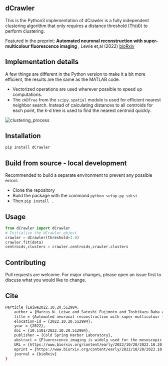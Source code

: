 ## dCrawler 

This is the Python3 implementation of dCrawler is a fully independent clustering algorithm that only requires a distance threshold (Th(d)) to perform clustering.

Featured in the preprint:  **Automated neuronal reconstruction with super-multicolour fluorescence imaging** , Lewie et,al (2022) [bioRxiv](https://www.biorxiv.org/content/10.1101/2022.10.20.512984v1)

## Implementation details

A few things are different in the Python version to make it a bit more efficient, the results are the same as the MATLAB code.
- Vectorized operations are used wherever possible to speed up computations.
- The `cKDTree` from the `scipy.spatial` module is used for efficient nearest neighbor search. Instead of calculating distances to all centroids for each point, the k-d tree is used to find the nearest centroid quickly.


![clustering_process](https://github.com/Elsword016/dCrawler/assets/29883365/2f7e6394-50e5-452a-b398-4e3022bf2ce1)

## Installation

```bash
pip install dCrawler
```

## Build from source - local development
Recommended to build a separate environment to prevent any possible errors
- Clone the repository
- Build the package with the command `python setup.py sdist`
- Then `pip install .`

## Usage

```python
from dCrawler import dCrawler
# Initialize the dCrawler object
crawler = dCrawler(threshold=1.0)
crawler.fit(data)
centroids,clusters = crawler.centroids,crawler.clusters
```




## Contributing

Pull requests are welcome. For major changes, please open an issue first to discuss what you would like to change.

## Cite
```bash
@article {Leiwe2022.10.20.512984,
	author = {Marcus N. Leiwe and Satoshi Fujimoto and Toshikazu Baba and Daichi Moriyasu and Biswanath Saha and Richi Sakaguchi and Shigenori Inagaki and Takeshi Imai},
	title = {Automated neuronal reconstruction with super-multicolour fluorescence imaging},
	elocation-id = {2022.10.20.512984},
	year = {2022},
	doi = {10.1101/2022.10.20.512984},
	publisher = {Cold Spring Harbor Laboratory},
	abstract = {Fluorescence imaging is widely used for the mesoscopic mapping of neuronal connectivity. However, neurite reconstruction is challenging, especially when neurons are densely labelled. Here we report a strategy for the fully automated reconstruction of densely labelled neuronal circuits. Firstly, we established stochastic {\textquotedblleft}super-multicolour{\textquotedblright} labelling with up to seven different fluorescent proteins using the Tetbow method. With this method, each neuron was labelled with a unique combination of fluorescent proteins, which were then imaged and separated by linear unmixing. We also established an automated neurite reconstruction pipeline based on the quantitative analysis of multiple dyes (QDyeFinder). To classify colour combinations, we used a newly developed unsupervised clustering algorithm, dCrawler, in which data points in multi-dimensional space were clustered based on a given threshold distance. Our new strategy allows for the reconstruction of neurites for up to hundreds of neurons at a millimetre scale without manual tracing.Competing Interest StatementTI, MNL, and SF have filed a patent application for QDyeFinder.},
	URL = {https://www.biorxiv.org/content/early/2022/10/20/2022.10.20.512984},
	eprint = {https://www.biorxiv.org/content/early/2022/10/20/2022.10.20.512984.full.pdf},
	journal = {bioRxiv}
}
```
